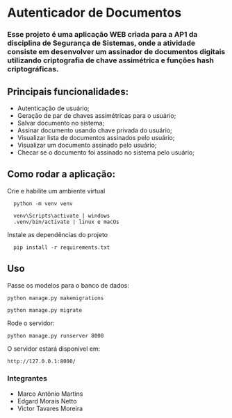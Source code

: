 <h1>Autenticador de Documentos</h1>

### Esse projeto é uma aplicação WEB criada para a AP1 da disciplina de Segurança de Sistemas, onde a atividade consiste em desenvolver um assinador de documentos digitais utilizando criptografia de chave assimétrica e funções hash criptográficas.

## Principais funcionalidades:

- Autenticação de usuário;
- Geração de par de chaves assimétricas para o usuário;
- Salvar documento no sistema;
- Assinar documento usando chave privada do usuário;
- Visualizar lista de documentos assinados pelo usuário;
- Visualizar um documento assinado pelo usuário;
- Checar se o documento foi assinado no sistema pelo usuário;

## Como rodar a aplicação:

Crie e habilite um ambiente virtual

```console
  python -m venv venv
```

```console
  venv\Scripts\activate | windows
  .venv/bin/activate | linux e macOs
```

Instale as dependências do projeto

```console
  pip install -r requirements.txt
```

## Uso

Passe os modelos para o banco de dados:

```console
python manage.py makemigrations
```

```console
python manage.py migrate
```

Rode o servidor:

```console
python manage.py runserver 8000
```

O servidor estará disponível em:

```console
http://127.0.0.1:8000/
```

### Integrantes

+ Marco Antônio Martins
+ Edgard Morais Netto
+ Victor Tavares Moreira
